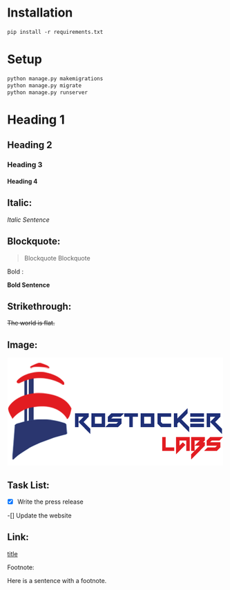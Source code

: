 Installation
============

```
pip install -r requirements.txt

```

Setup
======

```
python manage.py makemigrations
python manage.py migrate
python manage.py runserver

```

# Heading 1

## Heading 2

### Heading 3

#### Heading 4

Italic:
-------
*Italic Sentence*

Blockquote:
-----------

>Blockquote
>Blockquote

Bold :

**Bold Sentence**

Strikethrough:
--------------

~~The world is flat.~~

Image:
------
![Project Name](500-300-logo.png)

Task List:
----------
-[x] Write the press release

-[] Update the website

Link:
-----

[title](http://rostockerlabs.com)

Footnote:

Here is a sentence with a footnote.

[^1]: This is the foot note

